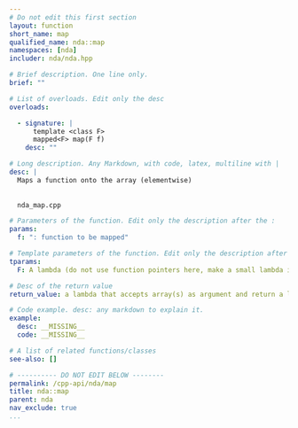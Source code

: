 ```yaml
---
# Do not edit this first section
layout: function
short_name: map
qualified_name: nda::map
namespaces: [nda]
includer: nda/nda.hpp

# Brief description. One line only.
brief: ""

# List of overloads. Edit only the desc
overloads:

  - signature: |
      template <class F>
      mapped<F> map(F f)
    desc: ""

# Long description. Any Markdown, with code, latex, multiline with |
desc: |
  Maps a function onto the array (elementwise)
  
  
  nda_map.cpp

# Parameters of the function. Edit only the description after the :
params:
  f: ": function to be mapped"

# Template parameters of the function. Edit only the description after the :
tparams:
  F: A lambda (do not use function pointers here, make a small lambda it is easier)

# Desc of the return value
return_value: a lambda that accepts array(s) as argument and return a lazy call expressions.

# Code example. desc: any markdown to explain it.
example:
  desc: __MISSING__
  code: __MISSING__

# A list of related functions/classes
see-also: []

# ---------- DO NOT EDIT BELOW --------
permalink: /cpp-api/nda/map
title: nda::map
parent: nda
nav_exclude: true
...
```


